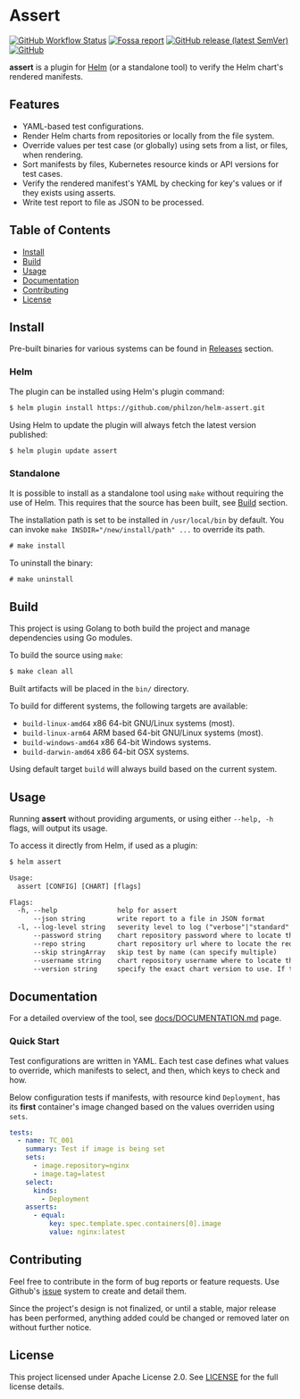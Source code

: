 # Assert

[![GitHub Workflow Status](https://img.shields.io/github/workflow/status/philzon/helm-assert/CI?style=flat)](https://github.com/philzon/helm-assert/actions?query=workflow%3ACI)
[![Fossa report](https://app.fossa.com/api/projects/git%2Bgithub.com%2Fphilzon%2Fhelm-assert.svg?type=shield)](https://app.fossa.com/projects/git%2Bgithub.com%2Fphilzon%2Fhelm-assert)
[![GitHub release (latest SemVer)](https://img.shields.io/github/v/release/philzon/helm-assert?style=flat)](https://github.com/philzon/helm-assert/releases)
[![GitHub](https://img.shields.io/github/license/philzon/helm-assert?style=flat)](https://github.com/philzon/helm-assert/blob/master/LICENSE)

**assert** is a plugin for [Helm](https://github.com/helm/helm) (or a standalone tool) to verify the Helm chart's rendered manifests.

## Features

- YAML-based test configurations.
- Render Helm charts from repositories or locally from the file system.
- Override values per test case (or globally) using sets from a list, or files, when rendering.
- Sort manifests by files, Kubernetes resource kinds or API versions for test cases.
- Verify the rendered manifest's YAML by checking for key's values or if they exists using asserts.
- Write test report to file as JSON to be processed.

## Table of Contents

- [Install](#install)
- [Build](#build)
- [Usage](#usage)
- [Documentation](#documentation)
- [Contributing](#contributing)
- [License](#license)

## Install

Pre-built binaries for various systems can be found in [Releases](https://github.com/philzon/helm-assert/releases) section.

### Helm

The plugin can be installed using Helm's plugin command:

```txt
$ helm plugin install https://github.com/philzon/helm-assert.git
```

Using Helm to update the plugin will always fetch the latest version published:

```txt
$ helm plugin update assert
```

### Standalone

It is possible to install as a standalone tool using `make` without requiring the use of Helm.
This requires that the source has been built, see [Build](#build) section.

The installation path is set to be installed in `/usr/local/bin` by default.
You can invoke `make INSDIR="/new/install/path" ...` to override its path.

```txt
# make install
```

To uninstall the binary:

```txt
# make uninstall
```

## Build

This project is using Golang to both build the project and manage dependencies using Go modules.

To build the source using `make`:

```txt
$ make clean all
```

Built artifacts will be placed in the `bin/` directory.

To build for different systems, the following targets are available:

- `build-linux-amd64` x86 64-bit GNU/Linux systems (most).
- `build-linux-arm64` ARM based 64-bit GNU/Linux systems (most).
- `build-windows-amd64` x86 64-bit Windows systems.
- `build-darwin-amd64` x86 64-bit OSX systems.

Using default target `build` will always build based on the current system.

## Usage

Running **assert** without providing arguments, or using either `--help, -h` flags, will output its usage.

To access it directly from Helm, if used as a plugin:

```txt
$ helm assert
```

```txt
Usage:
  assert [CONFIG] [CHART] [flags]

Flags:
  -h, --help               help for assert
      --json string        write report to a file in JSON format
  -l, --log-level string   severity level to log ("verbose"|"standard"|"quiet"|"none") (default "standard")
      --password string    chart repository password where to locate the requested chart
      --repo string        chart repository url where to locate the requested chart
      --skip stringArray   skip test by name (can specify multiple)
      --username string    chart repository username where to locate the requested chart
      --version string     specify the exact chart version to use. If this is not specified, the latest version is used
```

## Documentation

For a detailed overview of the tool, see [docs/DOCUMENTATION.md](./docs/DOCUMENTATION.md) page.

### Quick Start

Test configurations are written in YAML.
Each test case defines what values to override, which manifests to select, and then, which keys to check and how.

Below configuration tests if manifests, with resource kind `Deployment`, has its **first** container's image changed based on the values overriden using `sets`.

```yaml
tests:
  - name: TC_001
    summary: Test if image is being set
    sets:
      - image.repository=nginx
      - image.tag=latest
    select:
      kinds:
        - Deployment
    asserts:
      - equal:
          key: spec.template.spec.containers[0].image
          value: nginx:latest
```

## Contributing

Feel free to contribute in the form of bug reports or feature requests.
Use Github's [issue](https://github.com/philzon/helm-assert/issues) system to create and detail them.

Since the project's design is not finalized, or until a stable, major release has been performed, anything added could be changed or removed later on without further notice.

## License

This project licensed under Apache License 2.0.
See [LICENSE](LICENSE) for the full license details.
